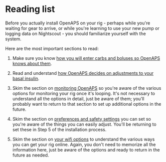 # Reading list

Before you actually install OpenAPS on your rig - perhaps while you're waiting for gear to arrive, or while you're learning to use your new pump or logging data on Nightscout - you should familiarize yourself with the system. 

Here are the most important sections to read:

1. Make sure you know [how you will enter carbs and boluses so OpenAPS knows about them](<../Usage and maintenance/entering-carbs-bolus>). 

2. Read and understand [how OpenAPS decides on adjustments to your basal insulin](<../How it works/understand-determine-basal>).

3. Skim the section on [monitoring OpenAPS](<../Usage and maintenance/monitoring-OpenAPS>) so you're aware of the various options for monitoring your rig once it's looping. It's not necessary to understand all the options in detail, just be aware of them; you'll probably want to return to that section to set up additional options in the future.

4. Skim the section on [preferences and safety settings](<../Usage and maintenance/preferences-and-safety-settings>) you can set so you're aware of the things you can easily adjust. You'll be returning to set these in Step 5 of the installation process. 

5. Skim the section on [your wifi options](<../Usage and maintenance/Wifi/understanding-wifi-options>) to understand the various ways you can get your rig online. Again, you don't need to memorize all the information here, just be aware of the options and ready to return in the future as needed.